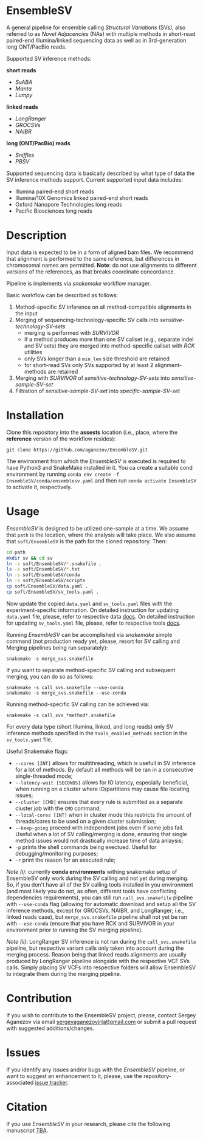 EnsembleSV
=
A general pipeline for ensemble calling *Structural Variations* (SVs), also referred to as *Novel Adjacencies* (NAs) with multiple methods 
in short-read paired-end Illumina/linked sequencing data as well as in 3rd-generation long ONT/PacBio reads.

Supported SV inference methods:

**short reads**
* *SvABA*
* *Manta*
* *Lumpy*

**linked reads**
* *LongRanger*
* *GROCSVs*
* *NAIBR*

**long (ONT/PacBio) reads**
* *Sniffles*
* *PBSV*

Supported sequencing data is basically described by what type of data the SV inference methods support. 
Current supported input data includes:
* Illumina paired-end short reads
* Illumina/10X Genomics linked paired-end short reads
* Oxford Nanopore Technologies long reads
* Pacific Biosciences long reads

Description
= 

Input data is expected to be in a form of aligned bam files. 
We recommend that alignment is performed to the same reference, but differences in chromosomal names are permitted.
**Note**: do not use alignments to different *versions* of the references, as that breaks coordinate concordance.

Pipeline is implements via *snakemake* workflow manager.

Basic workflow can be described as follows:
1. Method-specific SV inference on all method-compatible alignments in the input
2. Merging of sequencing-technology-specific SV calls into *sensitive-technology-SV-sets*
    * merging is performed with *SURVIVOR*
    * if a method produces more than one SV callset (e.g., separate indel and SV sets) they are merged into method-specific callset with *RCK* utilities 
    * only SVs longer than a `min_len` size threshold are retained
    * for short-read SVs only SVs supported by at least 2 alignment-methods are retained
3. Merging with *SURVIVOR* of *sensitive-technology-SV-sets* into *sensitive-sample-SV-set*
4. Filtration of *sensitive-sample-SV-set* into *specific-sample-SV-set*
     

Installation
=

Clone this repository into the **assests** location (i.e., place, where the **reference** version of the workflow resides):

````
git clone https://github.com/aganezov/EnsembleSV.git
```` 
The environment from which the *EnsembleSV* is executed is required to have Python3 and SnakeMake installed in it. 
You ca create a suitable cond environment by running `conda env create -f EnsembleSV/conda/ensemblesv.yaml` and then run `conda activate EnsembleSV` to activate it, respectively.   

Usage
=
*EnsembleSV* is designed to be utilized one-sample at a time.
We assume that `path` is the location, where the analysis will take place. 
We also assume that `soft/EnsembleSV` is the path for the cloned repository.
Then:
````bash
cd path
mkdir sv && cd sv
ln -s soft/EnsembleSV/*.snakefile .
ls -s soft/EnsembleSV/*.txt
ln -s soft/EnsembleSV/conda
ln -s soft/EnsembleSV/scripts
cp soft/EnsembleSV/data.yaml .
cp soft/EnsembleSV/sv_tools.yaml .

````

Now update the copied `data.yaml` and `sv_tools.yaml` files with the experiment-specific information. 
On detailed instruction for updating `data.yaml` file, please, refer to respective data [docs](./docs/data.md).
On detailed instruction for updating `sv_tools.yaml` file, please, refer to respective tools [docs](./docs/sv_tools.md).

Running *EnsembleSV* can be accomplished via *snakemake* simple command (not production ready yet, please, resort for SV calling and Merging pipelines being run separately):
````
snakemake -s merge_svs.snakefile
````

If you want to separate method-specific SV calling and subsequent merging, you can do so as follows:
````
snakemake -s call_svs.snakefile --use-conda
snakemake -s merge_svs.snakefile --use-conda 
```` 

Running method-specific SV calling can be achieved via:
````
snakemake -s call_svs_*method*.snakefile
````

For every data type (short Illumina, linked, and long reads) only SV inference methods specified in the `tools_enabled_methods` section in the `sv_tools.yaml` file.

Useful Snakemake flags:
* `--cores [INT]` allows for multithreading, which is usefull in SV inference for a lot of methods. By default all methods will be ran in a consecutive single-threaded mode;
* `--latency-wait [SECONDS]` allows for IO latency, especially beneficial, when running on a cluster where IO/partitions may cause file locating issues;
* `--cluster [CMD]` ensures that every rule is submitted as a separate cluster job with the `CMD` command;
* `--local-cores [INT]` when in cluster mode this restricts the amount of threads/cores to be used on a given cluster submission;
* `--keep-going` proceed with independent jobs even if some jobs fail. Useful when a lot of SV calling/merging is done, ensuring that single method issues would not drastically increase time of data anlaysis;
* `-p` prints the shell commands being exectued. Useful for debugging/monitoring purposes;
* `-r` print the reason for an executed rule;

*Note (i)*: currently **conda environments** withing snakemake setup of EnsembleSV only work during the SV calling and not yet during merging. 
So, if you don't have all of the SV calling tools installed in you environment (and most likely you do not, as often, different tools have conflicting dependencies requirements), you can still run `call_svs.snakefile` pipeline with `--use-conda` flag (allowing for automatic download and setup all the SV inference methods,
 except for GROCSVs, NAIBR, and LongRanger; i.e., linked reads case), but `merge_svs.snakefile` pipeline shall not yet be ran with `--use-conda` (ensure that you have RCK and SURVIVOR in your environment prior to running the SV merging pipeline).   

*Note (ii)*: LongRanger SV inference is not run during the `call_svs.snakefile` pipeline, but respective variant calls only taken into account during the merging process. 
Reason being that linked reads alignments are usually produced by LongRanger pipeline alongside with the respective VCF SVs calls. 
Simply placing SV VCFs into respective folders will allow EnsembleSV to integrate them during the merging pipeline. 

Contribution
=
If you wish to contribute to the EnsembleSV project, please, contact Sergey Aganezov via email [sergeyaganezovjr(at)gmail.com](mailto:segreyaganezovjr@gmail.com) or submit a pull request with suggested additions/changes.

Issues
=
If you identify any issues and/or bugs with the *EnsembleSV* pipeline, or want to suggest an enhancement to it, please, use the repository-associated [issue tracker](https://github.com/aganezov/EnsembleSV/issues).  

Citation
=
If you use *EnsembleSV* in your research, please cite the following manuscript [TBA]().